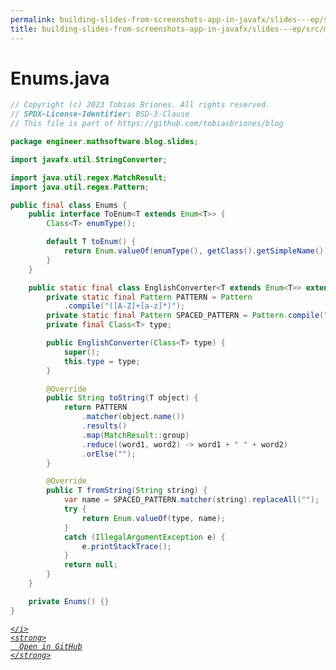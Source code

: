 ```yaml
---
permalink: building-slides-from-screenshots-app-in-javafx/slides---ep/src/main/java/engineer/mathsoftware/blog/slides/Enums.java.html
title: building-slides-from-screenshots-app-in-javafx/slides---ep/src/main/java/engineer/mathsoftware/blog/slides/Enums.java
---
```


# Enums.java
```java
// Copyright (c) 2023 Tobias Briones. All rights reserved.
// SPDX-License-Identifier: BSD-3-Clause
// This file is part of https://github.com/tobiasbriones/blog

package engineer.mathsoftware.blog.slides;

import javafx.util.StringConverter;

import java.util.regex.MatchResult;
import java.util.regex.Pattern;

public final class Enums {
    public interface ToEnum<T extends Enum<T>> {
        Class<T> enumType();

        default T toEnum() {
            return Enum.valueOf(enumType(), getClass().getSimpleName());
        }
    }

    public static final class EnglishConverter<T extends Enum<T>> extends StringConverter<T> {
        private static final Pattern PATTERN = Pattern
            .compile("([A-Z]+[a-z]*)");
        private static final Pattern SPACED_PATTERN = Pattern.compile(" ");
        private final Class<T> type;

        public EnglishConverter(Class<T> type) {
            super();
            this.type = type;
        }

        @Override
        public String toString(T object) {
            return PATTERN
                .matcher(object.name())
                .results()
                .map(MatchResult::group)
                .reduce((word1, word2) -> word1 + " " + word2)
                .orElse("");
        }

        @Override
        public T fromString(String string) {
            var name = SPACED_PATTERN.matcher(string).replaceAll("");
            try {
                return Enum.valueOf(type, name);
            }
            catch (IllegalArgumentException e) {
                e.printStackTrace();
            }
            return null;
        }
    }

    private Enums() {}
}

```
<div class="social open-gh-btn my-4">
  <a class="btn btn-github" href="https://github.com/tobiasbriones/blog/tree/main/swe/dev/java/javafx/drawing/productivity/building-slides-from-screenshots-app-in-javafx/slides---ep/src/main/java/engineer/mathsoftware/blog/slides/Enums.java" target="_blank">
    <i class="fab fa-github">
      
    </i>
    <strong>
      Open in GitHub
    </strong>
  </a>
</div>